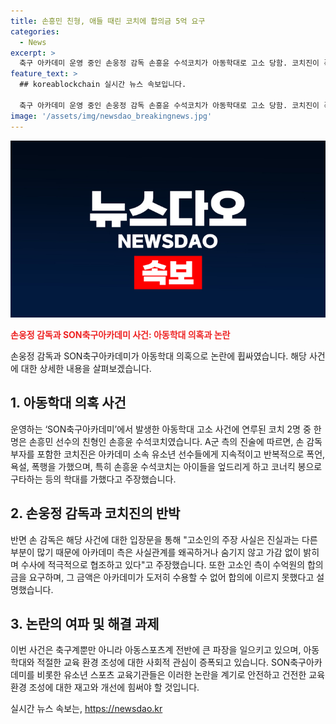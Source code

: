 ```yaml
---
title: 손흥민 친형, 애들 때린 코치에 합의금 5억 요구
categories:
  - News
excerpt: >
  축구 아카데미 운영 중인 손웅정 감독 손흥윤 수석코치가 아동학대로 고소 당함. 코치진이 폭언과 폭행으로 아이들을 학대했으며, 5억원 합의금을 요구했다는 주장. 아카데미 측은 주장을 부인하고, 사실관계를 수사에 밝힐 것이라고 밝힘. 손 감독은 사과하며 주장을 부인하고, 합의금 요구가 도저히 수용 불가능하다고 주장함. A군은 학대 행위를 비판하며 폭력은 학대라고 주장함.
feature_text: >
  ## koreablockchain 실시간 뉴스 속보입니다.

  축구 아카데미 운영 중인 손웅정 감독 손흥윤 수석코치가 아동학대로 고소 당함. 코치진이 폭언과 폭행으로 아이들을 학대했으며, 5억원 합의금을 요구했다는 주장. 아카데미 측은 주장을 부인하고, 사실관계를 수사에 밝힐 것이라고 밝힘. 손 감독은 사과하며 주장을 부인하고, 합의금 요구가 도저히 수용 불가능하다고 주장함. A군은 학대 행위를 비판하며 폭력은 학대라고 주장함.
image: '/assets/img/newsdao_breakingnews.jpg'
---
```


<p><img src="/assets/img/newsdao_breakingnews.jpg" alt="koreablockchain 속보" /></p>

<p><b><span style="color: #ee2323;">손웅정 감독과 SON축구아카데미 사건: 아동학대 의혹과 논란</span></b></p>

<p>손웅정 감독과 SON축구아카데미가 아동학대 의혹으로 논란에 휩싸였습니다. 해당 사건에 대한 상세한 내용을 살펴보겠습니다.</p>

<p data-ke-size="size16"></p>

<h2 data-ke-size="size26">1. 아동학대 의혹 사건</h2>

<p>운영하는 ‘SON축구아카데미’에서 발생한 아동학대 고소 사건에 연루된 코치 2명 중 한 명은 손흥민 선수의 친형인 손흥윤 수석코치였습니다. A군 측의 진술에 따르면, 손 감독 부자를 포함한 코치진은 아카데미 소속 유소년 선수들에게 지속적이고 반복적으로 폭언, 욕설, 폭행을 가했으며, 특히 손흥윤 수석코치는 아이들을 엎드리게 하고 코너킥 봉으로 구타하는 등의 학대를 가했다고 주장했습니다.</p>

<p data-ke-size="size16"></p>

<h2 data-ke-size="size26">2. 손웅정 감독과 코치진의 반박</h2>

<p>반면 손 감독은 해당 사건에 대한 입장문을 통해 "고소인의 주장 사실은 진실과는 다른 부분이 많기 때문에 아카데미 측은 사실관계를 왜곡하거나 숨기지 않고 가감 없이 밝히며 수사에 적극적으로 협조하고 있다"고 주장했습니다. 또한 고소인 측이 수억원의 합의금을 요구하며, 그 금액은 아카데미가 도저히 수용할 수 없어 합의에 이르지 못했다고 설명했습니다.</p>

<p data-ke-size="size16"></p>

<h2 data-ke-size="size26">3. 논란의 여파 및 해결 과제</h2>

<p>이번 사건은 축구계뿐만 아니라 아동스포츠계 전반에 큰 파장을 일으키고 있으며, 아동학대와 적절한 교육 환경 조성에 대한 사회적 관심이 증폭되고 있습니다. SON축구아카데미를 비롯한 유소년 스포츠 교육기관들은 이러한 논란을 계기로 안전하고 건전한 교육환경 조성에 대한 재고와 개선에 힘써야 할 것입니다.</p>

<p data-ke-size="size16"></p>
실시간 뉴스 속보는, <a href="https://newsdao.kr" rel="dofollow">https://newsdao.kr</a>


